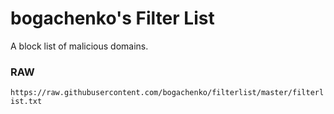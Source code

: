 # bogachenko's Filter List

A block list of malicious domains.

### RAW

`https://raw.githubusercontent.com/bogachenko/filterlist/master/filterlist.txt`